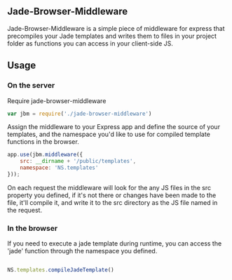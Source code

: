 Jade-Browser-Middleware
-----------------------

Jade-Browser-Middleware is a simple piece of middleware for express
that precompiles your Jade templates and writes them to files in your
project folder as functions you can access in your client-side JS.

Usage
-----

### On the server

Require jade-browser-middleware

```javascript
var jbm = require('./jade-browser-middleware')
````

Assign the middleware to your Express app and define the source of your templates, and the namespace you'd like to use for compiled template functions in the browser.

```javascript
app.use(jbm.middleware({
    src: __dirname + '/public/templates',
    namespace: 'NS.templates'
}));
````

On each request the middleware will look for the any JS files in the
src property you defined, if it's not there or changes have been made to the file, it'll compile it, and write it to the src directory as the JS file named in the request.

### In the browser

If you need to execute a jade template during runtime, you can access the 'jade' function through the namespace you defined.

````javascript

NS.templates.compileJadeTemplate()

````
